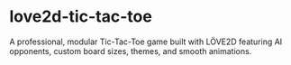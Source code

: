 # love2d-tic-tac-toe
A professional, modular Tic-Tac-Toe game built with LÖVE2D featuring AI opponents, custom board sizes, themes, and smooth animations.
